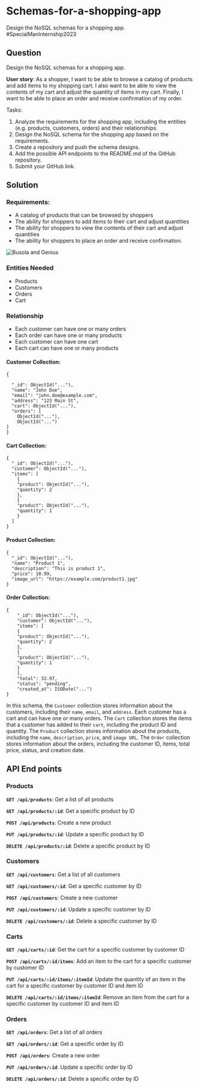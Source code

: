 # Schemas-for-a-shopping-app
Design the NoSQL schemas for a shopping app. #SpecialManInternship2023

## Question
Design the NoSQL schemas for a shopping app.

**User story**: As a shopper, I want to be able to browse a catalog of products and add items to my shopping cart. I also want to be able to view the contents of my cart and adjust the quantity of items in my cart. Finally, I want to be able to place an order and receive confirmation of my order.



Tasks:

1. Analyze the requirements for the shopping app, including the entities (e.g. products, customers, orders) and their relationships.
2. Design the NoSQL schema for the shopping app based on the requirements.
3. Create a repository and push the schema designs.
4. Add the possible API endpoints to the README.md of the GitHub repository.
5. Submit your GitHub link.


## Solution

### Requirements:
- A catalog of products that can be browsed by shoppers
- The ability for shoppers to add items to their cart and adjust quantities
- The ability for shoppers to view the contents of their cart and adjust quantities
- The ability for shoppers to place an order and receive confirmation.

![Busola and Genius](https://user-images.githubusercontent.com/55829039/222960849-9fd10376-b89c-4c6b-8f96-6c9213954c39.png)


### Entities Needed
- Products
- Customers
- Orders
- Cart


### Relationship
- Each customer can have one or many orders
- Each order can have one or many products
- Each customer can have one cart
- Each cart can have one or many products


#### Customer Collection:
```
{

  "_id": ObjectId("..."),
  "name": "John Doe",
  "email": "john.doe@example.com",
  "address": "123 Main St",
  "cart": ObjectId("..."),
  "orders": [
    ObjectId("..."),
    ObjectId("...")
]
}
```

#### Cart Collection:
```
{
  "_id": ObjectId("..."),
  "customer": ObjectId("..."),
  "items": [
    {
    "product": ObjectId("..."),
    "quantity": 2
    },
    {
    "product": ObjectId("..."),
    "quantity": 1
    }
  ]
}
```

#### Product Collection:
```
{
  "_id": ObjectId("..."),
  "name": "Product 1",
  "description": "This is product 1",
  "price": 10.99,
  "image_url": "https://example.com/product1.jpg"
}
```

#### Order Collection:
```
{
    "_id": ObjectId("..."),
    "customer": ObjectId("..."),
    "items": [
    {
    "product": ObjectId("..."),
    "quantity": 2
    },
    {
    "product": ObjectId("..."),
    "quantity": 1
    }
    ],
    "total": 32.97,
    "status": "pending",
    "created_at": ISODate("...")
}
```

In this schema, the `Customer` collection stores information about the customers, including their `name`, `email`, and `address`. Each customer has a cart and can have one or many orders. The `Cart` collection stores the items that a customer has added to their `cart`, including the product ID and quantity. The `Product` collection stores information about the products, including the `name`, `description`, `price`, and `image URL`. The `Order` collection stores information about the orders, including the customer ID, items, total price, status, and creation date.


## API End points
### Products
**`GET /api/products`**: Get a list of all products

**`GET /api/products/:id`**: Get a specific product by ID

**`POST /api/products`**: Create a new product

**`PUT /api/products/:id`**: Update a specific product by ID

**`DELETE /api/products/:id`**: Delete a specific product by ID

### Customers

**`GET /api/customers`**: Get a list of all customers

**`GET /api/customers/:id`**: Get a specific customer by ID

**`POST /api/customers`**: Create a new customer

**`PUT /api/customers/:id`**: Update a specific customer by ID

**`DELETE /api/customers/:id`**: Delete a specific customer by ID

### Carts

**`GET /api/carts/:id`**: Get the cart for a specific customer by customer ID

**`POST /api/carts/:id/items`**: Add an item to the cart for a specific customer by customer ID

**`PUT /api/carts/:id/items/:itemId`**: Update the quantity of an item in the cart for a specific customer by customer ID and item ID

**`DELETE /api/carts/:id/items/:itemId`**: Remove an item from the cart for a specific customer by customer ID and item ID


### Orders
**`GET /api/orders`**: Get a list of all orders

**`GET /api/orders/:id`**: Get a specific order by ID

**`POST /api/orders`**: Create a new order

**`PUT /api/orders/:id`**: Update a specific order by ID

**`DELETE /api/orders/:id`**: Delete a specific order by ID
